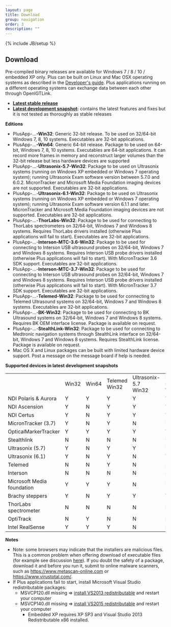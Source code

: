 ```yaml
---
layout: page
title: Download
group: navigation
order: 3
description: ""
---
```

{% include JB/setup %}

Download
--------

Pre-compiled binary releases are available for Windows 7 / 8 / 10 / embedded XP only. Plus can be built on Linux and Mac OSX operating systems as described in the [Developer's guide](developersguide.md). Plus applications running on a different operating systems can exchange data between each other through OpenIGTLink.

- **[Latest stable release](http://perk-software.cs.queensu.ca/plus/packages/stable/)**
- **[Latest development snapshot](http://perk-software.cs.queensu.ca/plus/packages/nightly):** contains the latest features and fixes but it is not tested as thoroughly as stable releases

**Editions**

- PlusApp-...**-Win32**: Generic 32-bit release. To be used on 32/64-bit Windows 7, 8, 10 systems. Executables are 32-bit applications.
- PlusApp-...**-Win64**: Generic 64-bit release. Package to be used on 64-bit, Windows 7, 8, 10 systems. Executables are 64-bit applications. It can record more frames in memory and reconstruct larger volumes than the 32-bit release but less hardware devices are supported
- PlusApp-...-**Ultrasonix-5.7-Win32**: Package to be used on Ultrasonix systems (running on Windows XP embedded or Windows 7 operating system); running Ultrasonix Exam software version between 5.7.0 and 6.0.2. MicronTracker and Microsoft Media Foundation imaging devices are not supported. Executables are 32-bit applications.
- PlusApp-...-**Ultrasonix-6.1-Win32**: Package to be used on Ultrasonix systems (running on Windows XP embedded or Windows 7 operating system); running Ultrasonix Exam software version 6.1.1 and later. MicronTracker and Microsoft Media Foundation imaging devices are not supported. Executables are 32-bit applications.
- PlusApp-...-**ThorLabs-Win32**: Package to be used for connecting to ThorLabs spectrometers on 32/64-bit, Windows 7 and Windows 8 systems. Requires ThorLabs drivers installed (otherwise Plus applications will fail to start). Executables are 32-bit applications.
- PlusApp-...-**Interson-MTC-3.6-Win32**: Package to be used for connecting to Interson USB ultrasound probes on 32/64-bit, Windows 7 and Windows 8 systems. Requires Interson USB probe drivers installed (otherwise Plus applications will fail to start). With MicronTracker 3.6 SDK support. Executables are 32-bit applications.
- PlusApp-...-**Interson-MTC-3.7-Win32**: Package to be used for connecting to Interson USB ultrasound probes on 32/64-bit, Windows 7 and Windows 8 systems. Requires Interson USB probe drivers installed (otherwise Plus applications will fail to start). With MicronTracker 3.7 SDK support. Executables are 32-bit applications.
- PlusApp-...-**Telemed-Win32**: Package to be used for connecting to Telemed Ultrasound systems on 32/64-bit, Windows 7 and Windows 8 systems. Executables are 32-bit applications.
- PlusApp-...-**BK-Win32**: Package to be used for connecting to BK Ultrasound systems on 32/64-bit, Windows 7 and Windows 8 systems. Requires BK OEM interface license. Package is available on request.
- PlusApp-...-**StealthLink-Win32**: Package to be used for connecting to Medtronic navigation systems through StealthLink interface on 32/64-bit, Windows 7 and Windows 8 systems. Requires StealthLink license. Package is available on request.
- Mac OS X and Linux packages can be built with limited hardware device support. Post a message on the message board if help is needed.

**Supported devices in latest development snapshots**

<table border="0" cellspacing="0">
	<colgroup>
		<col />
		<col />
		<col />
		<col />
		<col />
		<col />
		<col />
		<col />
		<col />
	</colgroup>
	<tbody>
		<tr height="20">
			<td height="20" style="width: 89px; height: 20px;"> </td>
			<td style="width: 64px;">Win32</td>
			<td style="width: 79px;">Win64</td>
			<td style="width: 99px;">Telemed<br />
			Win32</td>
			<td style="width: 107px;">Ultrasonix-5.7<br />
			Win32</td>
			<td style="width: 152px;">Ultrasonix-6.1<br />
			Win32</td>
			<td style="width: 135px;">MTC-3.7<br />
			Win32</td>
			<td style="width: 139px;">Interson-MTC-3.7<br />
			Win32</td>
			<td style="width: 139px;">ThorLabs<br />
			Win32</td>
			<td style="width: 128px;">StealthLink</td>
		</tr>
		<tr height="20">
			<td height="20" style="height: 20px;">NDI Polaris &amp; Aurora</td>
			<td>Y</td>
			<td>Y</td>
			<td>Y</td>
			<td>Y</td>
			<td>Y</td>
			<td>Y</td>
			<td>Y</td>
			<td>Y</td>
			<td>Y</td>
		</tr>
		<tr height="20">
			<td height="20" style="height: 20px;">NDI Ascension</td>
			<td>Y</td>
			<td>N</td>
			<td>Y</td>
			<td>Y</td>
			<td>Y</td>
			<td>Y</td>
			<td>Y</td>
			<td>Y</td>
			<td>Y</td>
		</tr>
		<tr height="20">
			<td height="20" style="height: 20px;">NDI Certus</td>
			<td>Y</td>
			<td>N</td>
			<td>Y</td>
			<td>Y</td>
			<td>Y</td>
			<td>Y</td>
			<td>Y</td>
			<td>Y</td>
			<td>Y</td>
		</tr>
		<tr height="20">
			<td height="20" style="height: 20px;">MicronTracker (3.7)</td>
			<td>Y</td>
			<td>N</td>
			<td>Y</td>
			<td>N</td>
			<td>N</td>
			<td>Y</td>
			<td>Y</td>
			<td>N</td>
			<td>Y</td>
		</tr>
		<tr height="20">
			<td height="20" style="height: 20px;">OpticalMarkerTracker</td>
			<td>Y</td>
			<td>Y</td>
			<td>Y</td>
			<td>Y</td>
			<td>Y</td>
			<td>Y</td>
			<td>Y</td>
			<td>N</td>
			<td>Y</td>
		</tr>
		<tr height="20">
			<td height="20" style="height: 20px;">Stealthlink</td>
			<td>N</td>
			<td>N</td>
			<td>N</td>
			<td>N</td>
			<td>N</td>
			<td>N</td>
			<td>N</td>
			<td>N</td>
			<td>Y</td>
		</tr>
		<tr height="20">
			<td height="20" style="height: 20px;">Ultrasonix (5.7)</td>
			<td>Y</td>
			<td>N</td>
			<td>Y</td>
			<td>Y</td>
			<td>N</td>
			<td>Y</td>
			<td>N</td>
			<td>Y</td>
			<td>Y</td>
		</tr>
		<tr height="20">
			<td height="20" style="height: 20px;">Ultrasonix (6.1)</td>
			<td>Y</td>
			<td>N</td>
			<td>Y</td>
			<td>N</td>
			<td>Y</td>
			<td>N</td>
			<td>N</td>
			<td>Y</td>
			<td>Y</td>
		</tr>
		<tr height="20">
			<td height="20" style="height: 20px;">Telemed</td>
			<td>N</td>
			<td>N</td>
			<td>Y</td>
			<td>N</td>
			<td>N</td>
			<td>N</td>
			<td>N</td>
			<td>N</td>
			<td>Y</td>
		</tr>
		<tr height="20">
			<td height="20" style="height: 20px;">Interson</td>
			<td>N</td>
			<td>N</td>
			<td>N</td>
			<td>N</td>
			<td>N</td>
			<td>N</td>
			<td>Y</td>
			<td>N</td>
			<td>N</td>
		</tr>
		<tr height="20">
			<td height="20" style="height: 20px;">Microsoft Media foundation</td>
			<td>Y</td>
			<td>Y</td>
			<td>Y</td>
			<td>N</td>
			<td>N</td>
			<td>Y</td>
			<td>Y</td>
			<td>N</td>
			<td>Y</td>
		</tr>
		<tr height="20">
			<td height="20" style="height: 20px;">Brachy steppers</td>
			<td>Y</td>
			<td>N</td>
			<td>Y</td>
			<td>Y</td>
			<td>Y</td>
			<td>Y</td>
			<td>Y</td>
			<td>Y</td>
			<td>Y</td>
		</tr>
		<tr height="20">
			<td height="20" style="height: 20px;">ThorLabs spectrometer</td>
			<td>N</td>
			<td>N</td>
			<td>N</td>
			<td>N</td>
			<td>N</td>
			<td>N</td>
			<td>N</td>
			<td>Y</td>
			<td>N</td>
		</tr>
		<tr height="20">
			<td height="20" style="height: 20px;">OptiTrack</td>
			<td>N</td>
			<td>Y</td>
			<td>N</td>
			<td>N</td>
			<td>N</td>
			<td>N</td>
			<td>N</td>
			<td>N</td>
			<td>N</td>
		</tr>
		<tr height="20">
			<td height="20" style="height: 20px;">Intel RealSense</td>
			<td>Y</td>
			<td>Y</td>
			<td>Y</td>
			<td>N</td>
			<td>N</td>
			<td>Y</td>
			<td>Y</td>
			<td>Y</td>
			<td>Y</td>
		</tr>
	</tbody>
</table>

**Notes**

- Note: some browsers may indicate that the installers are malicious files. This is a common problem when offering download of executable files (for example see discussion [here](https://productforums.google.com/forum/#!topic/chrome/r-9JQIboUmc)). If you doubt the safety of a package, download it and before you run it, submit to online malware scanners, such as https://www.metascan-online.com or https://www.virustotal.com/.
- If Plus applications fail to start, install Microsoft Visual Studio redistributable packages:
  - MSVCP120.dll missing => [install VS2013 redistributable](http://www.microsoft.com/en-us/download/details.aspx?id=40784) and restart your computer
  - MSVCP140.dll missing => [install VS2015 redistributable](https://www.microsoft.com/en-ca/download/details.aspx?id=48145) and restart your computer
	- Embedded XP requires XP SP3 and Visual Studio 2013 Redistributable x86 installed.

<p style="text-align: right;"> <a href="http://c3.gostats.com/summary.xml?id=352601" target="_blank" title="statistics"><img alt="statistics" border="0" src="http://c3.gostats.com/bin/count/a_352601/t_4/i_79/z_0/show_visitors/counter.png" style="border-width: 0px; width: auto; height: auto; display: none !important;" /></a></p>
